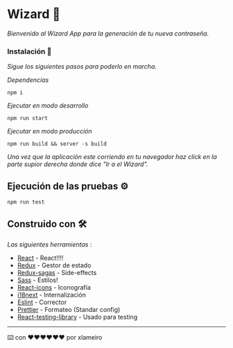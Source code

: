 # Wizard 🚀

_Bienvenido al Wizard App para la generación de tu nueva contraseña._

### Instalación 🔧

_Sigue los siguientes pasos para poderlo en marcha._

_Dependencias_

```
npm i
```

_Ejecutar en modo desarrollo_

```
npm run start
```

_Ejecutar en modo producción_

```
npm run build && server -s build
```

_Una vez que la aplicación este corriendo en tu navegador haz click en la parte supior derecha donde dice "Ir a el Wizard"._


## Ejecución de las pruebas ⚙️

```
npm run test
```

## Construido con 🛠️

_Las siguientes herramientas :_


* [React](https://es.reactjs.org/) - React!!!!
* [Redux](https://redux.js.org/tutorials/fundamentals/part-5-ui-react) - Gestor de estado
* [Redux-sagas](https://redux-saga.js.org/) - Side-effects
* [Sass](https://sass-lang.com/) - Estilos!
* [React-icons](https://react-icons.github.io/react-icons/) - Iconografía
* [i18next](https://react.i18next.com/legacy-v9/step-by-step-guide) - Internalización
* [Eslint](https://prettier.io/) - Corrector
* [Prettier](https://eslint.org/) - Formateo (Standar config)
* [React-testing-library](https://testing-library.com/docs/react-testing-library/intro/) - Usado para testing


---
⌨️ con ❤️❤️❤️❤️❤️❤️ por xlameiro
